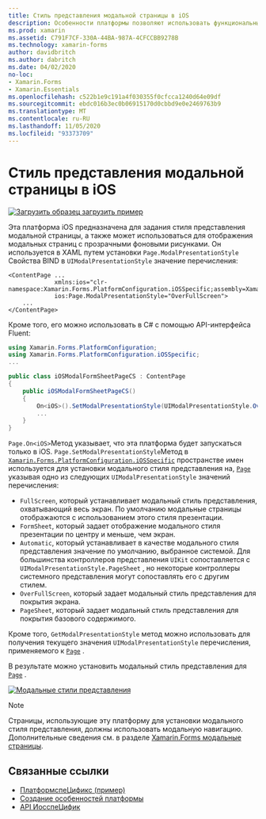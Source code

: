```yaml
---
title: Стиль представления модальной страницы в iOS
description: Особенности платформы позволяют использовать функциональные возможности, доступные только на определенной платформе, без реализации пользовательских модулей подготовки отчетов или эффектов. В этой статье объясняется, как использовать конкретную платформу iOS для установки стиля представления модальной страницы.
ms.prod: xamarin
ms.assetid: C791F7CF-330A-44BA-987A-4CFCCBB9278B
ms.technology: xamarin-forms
author: davidbritch
ms.author: dabritch
ms.date: 04/02/2020
no-loc:
- Xamarin.Forms
- Xamarin.Essentials
ms.openlocfilehash: c522b1e9c191a4f030355f0cfcca1240d64e09df
ms.sourcegitcommit: ebdc016b3ec0b06915170d0cbbd9e0e2469763b9
ms.translationtype: MT
ms.contentlocale: ru-RU
ms.lasthandoff: 11/05/2020
ms.locfileid: "93373709"
---
```

# <a name="modal-page-presentation-style-on-ios"></a>Стиль представления модальной страницы в iOS

[![Загрузить образец](~/media/shared/download.png) загрузить пример](/samples/xamarin/xamarin-forms-samples/userinterface-platformspecifics)

Эта платформа iOS предназначена для задания стиля представления модальной страницы, а также может использоваться для отображения модальных страниц с прозрачными фоновыми рисунками. Он используется в XAML путем установки `Page.ModalPresentationStyle` Свойства BIND в `UIModalPresentationStyle` значение перечисления:

```xaml
<ContentPage ...
             xmlns:ios="clr-namespace:Xamarin.Forms.PlatformConfiguration.iOSSpecific;assembly=Xamarin.Forms.Core"
             ios:Page.ModalPresentationStyle="OverFullScreen">
    ...
</ContentPage>
```

Кроме того, его можно использовать в C# с помощью API-интерфейса Fluent:

```csharp
using Xamarin.Forms.PlatformConfiguration;
using Xamarin.Forms.PlatformConfiguration.iOSSpecific;
...

public class iOSModalFormSheetPageCS : ContentPage
{
    public iOSModalFormSheetPageCS()
    {
        On<iOS>().SetModalPresentationStyle(UIModalPresentationStyle.OverFullScreen);
        ...
    }
}
```

`Page.On<iOS>`Метод указывает, что эта платформа будет запускаться только в iOS. `Page.SetModalPresentationStyle`Метод в [`Xamarin.Forms.PlatformConfiguration.iOSSpecific`](xref:Xamarin.Forms.PlatformConfiguration.iOSSpecific) пространстве имен используется для установки модального стиля представления на, [`Page`](xref:Xamarin.Forms.Page) указывая одно из следующих `UIModalPresentationStyle` значений перечисления:

- `FullScreen`, который устанавливает модальный стиль представления, охватывающий весь экран. По умолчанию модальные страницы отображаются с использованием этого стиля презентации.
- `FormSheet`, который задает отображение модального стиля презентации по центру и меньше, чем экран.
- `Automatic`, который устанавливает в качестве модального стиля представления значение по умолчанию, выбранное системой. Для большинства контроллеров представления `UIKit` сопоставляется с `UIModalPresentationStyle.PageSheet` , но некоторые контроллеры системного представления могут сопоставлять его с другим стилем.
- `OverFullScreen`, который задает модальный стиль представления для покрытия экрана.
- `PageSheet`, который задает модальный стиль представления для покрытия базового содержимого.

Кроме того, `GetModalPresentationStyle` метод можно использовать для получения текущего значения `UIModalPresentationStyle` перечисления, применяемого к [`Page`](xref:Xamarin.Forms.Page) .

В результате можно установить модальный стиль представления для [`Page`](xref:Xamarin.Forms.Page) .

[![Модальные стили представления](page-presentation-style-images/modal-presentation-style-small.png)](page-presentation-style-images/modal-presentation-style-large.png#lightbox "Модальные стили представления")

> [!NOTE]
> Страницы, использующие эту платформу для установки модального стиля представления, должны использовать модальную навигацию. Дополнительные сведения см. в разделе [ Xamarin.Forms модальные страницы](~/xamarin-forms/app-fundamentals/navigation/modal.md).

## <a name="related-links"></a>Связанные ссылки

- [ПлатформспеЦификс (пример)](/samples/xamarin/xamarin-forms-samples/userinterface-platformspecifics)
- [Создание особенностей платформы](~/xamarin-forms/platform/platform-specifics/index.md#creating-platform-specifics)
- [API ИосспеЦифик](xref:Xamarin.Forms.PlatformConfiguration.iOSSpecific)